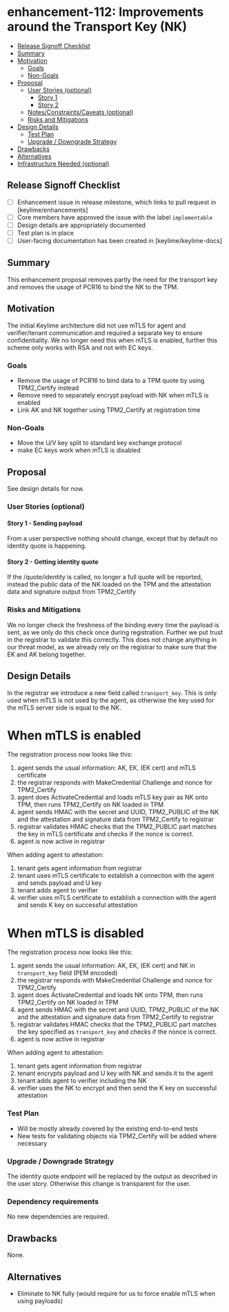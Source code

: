 <!--
**Note:** When your enhancement is complete, all of these comment blocks should be removed.

To get started with this template:

- [ ] **Create an issue in keylime/enhancements**
  When filing an enhancement tracking issue, please ensure to complete all
  fields in that template.  One of the fields asks for a link to the enhancement.  You
  can leave that blank until this enhancement is made a pull request, and then
  go back to the enhancement and add the link.
- [ ] **Make a copy of this template.**
 name it `NNNN-short-descriptive-title`, where `NNNN` is the issue number (with no
  leading-zero padding) assigned to your enhancement above.
- [ ] **Fill out this file as best you can.**
  At minimum, you should fill in the "Summary", and "Motivation" sections.
  These should be easy if you've preflighted the idea of the enhancement with the
  appropriate SIG(s).
- [ ] **Merge early and iterate.**
  Avoid getting hung up on specific details and instead aim to get the goals of
  the enhancement clarified and merged quickly.  The best way to do this is to just
  start with the high-level sections and fill out details incrementally in
  subsequent PRs.
-->
# enhancement-112: Improvements around the Transport Key (NK)

<!--
This is the title of your enhancement.  Keep it short, simple, and descriptive.  A good
title can help communicate what the enhancement is and should be considered as part of
any review.
-->

<!--
A table of contents is helpful for quickly jumping to sections of a enhancement and for
highlighting any additional information provided beyond the standard enhancement
template.
-->

<!-- toc -->
- [Release Signoff Checklist](#release-signoff-checklist)
- [Summary](#summary)
- [Motivation](#motivation)
  - [Goals](#goals)
  - [Non-Goals](#non-goals)
- [Proposal](#proposal)
  - [User Stories (optional)](#user-stories-optional)
    - [Story 1](#story-1)
    - [Story 2](#story-2)
  - [Notes/Constraints/Caveats (optional)](#notesconstraintscaveats-optional)
  - [Risks and Mitigations](#risks-and-mitigations)
- [Design Details](#design-details)
  - [Test Plan](#test-plan)
  - [Upgrade / Downgrade Strategy](#upgrade--downgrade-strategy)
- [Drawbacks](#drawbacks)
- [Alternatives](#alternatives)
- [Infrastructure Needed (optional)](#infrastructure-needed-optional)
<!-- /toc -->

## Release Signoff Checklist

<!--
**ACTION REQUIRED:** In order to merge code into a release, there must be an
issue in [keylime/enhancements] referencing this enhancement and targeting a release**.

For enhancements that make changes to code or processes/procedures in core
Keylime i.e., [keylime/keylime], we require the following Release
Signoff checklist to be completed.

Check these off as they are completed for the Release Team to track. These
checklist items _must_ be updated for the enhancement to be released.
-->

- [ ] Enhancement issue in release milestone, which links to pull request in [keylime/enhancements]
- [ ] Core members have approved the issue with the label `implementable`
- [ ] Design details are appropriately documented
- [ ] Test plan is in place
- [ ] User-facing documentation has been created in [keylime/keylime-docs]

<!--
**Note:** This checklist is iterative and should be reviewed and updated every time this enhancement is being considered for a milestone.
-->

## Summary

This enhancement proposal removes partly the need for the transport key and removes the usage of PCR16 to bind the NK to the TPM. 

## Motivation

The initial Keylime architecture did not use mTLS for agent and verifier/tenant communication and required a separate key to ensure confidentiality. 
We no longer need this when mTLS is enabled, further this scheme only works with RSA and not with EC keys.


### Goals

- Remove the usage of PCR16 to bind data to a TPM quote by using TPM2_Certify instead
- Remove need to separately encrypt payload with NK when mTLS is enabled
- Link AK and NK together using TPM2_Certify at registration time

### Non-Goals

- Move the U/V key split to standard key exchange protocol
- make EC keys work when mTLS is disabled

## Proposal

See design details for now.

### User Stories (optional)

#### Story 1 - Sending payload

From a user perspective nothing should change, except that by default no identity quote is happening.

#### Story 2 - Getting identity quote

If the /quote/identity is called, no longer a full quote will be reported, instead the public data of the NK loaded on the TPM and the attestation data and signature output from TPM2_Certify

### Risks and Mitigations

We no longer check the freshness of the binding every time the payload is sent, as we only do this check once during registration.
Further we put trust in the registrar to validate this correctly. This does not change anything in our threat model, as we already rely on the registrar to make sure that the EK and AK belong together. 

## Design Details

In the registrar we introduce a new field called `transport_key`. This is only used when mTLS is not used by the agent, as otherwise the key used for the mTLS server side is equal to the NK.

# When mTLS is enabled
The registration process now looks like this:

1. agent sends the usual information: AK, EK, (EK cert) and mTLS certificate
2. the registrar responds with MakeCredential Challenge and nonce for TPM2_Certify
3. agent does ActivateCredential and loads mTLS key pair as NK onto TPM, then runs TPM2_Certify on NK loaded in TPM
4. agent sends HMAC with the secret and UUID, TPM2_PUBLIC of the NK and the attestation and signature data from TPM2_Certify to registrar
5. registrar validates HMAC checks that the TPM2_PUBLIC part matches the key in mTLS certificate and checks if the nonce is correct.
6. agent is now active in registrar

When adding agent to attestation:

1. tenant gets agent information from registrar
2. tenant uses mTLS certificate to establish a connection with the agent and sends payload and U key
3. tenant adds agent to verifier
4. verifier uses mTLS certificate to establish a connection with the agent and sends K key on successful attestation


# When mTLS is disabled
The registration process now looks like this:

1. agent sends the usual information: AK, EK, (EK cert) and NK in `transport_key` field (PEM encoded)
2. the registrar responds with MakeCredential Challenge and nonce for TPM2_Certify
3. agent does ActivateCredential and loads NK onto TPM, then runs TPM2_Certify on NK loaded in TPM
4. agent sends HMAC with the secret and UUID, TPM2_PUBLIC of the NK and the attestation and signature data from TPM2_Certify to registrar
5. registrar validates HMAC checks that the TPM2_PUBLIC part matches the key specified as `transport_key` and checks if the nonce is correct.
6. agent is now active in registrar

When adding agent to attestation:

1. tenant gets agent information from registrar
2. tenant encrypts payload and U key with NK and sends it to the agent
3. tenant adds agent to verifier including the NK
4. verifier uses the NK to encrypt and then send the K key on successful attestation

### Test Plan

- Will be mostly already covered by the existing end-to-end tests
- New tests for validating objects via TPM2_Certify will be added where necessary

### Upgrade / Downgrade Strategy

The identity quote endpoint will be replaced by the output as described in the user story. Otherwise this change is transparent for the user. 

### Dependency requirements

No new dependencies are required.

## Drawbacks

None.

## Alternatives

- Eliminate to NK fully (would require for us to force enable mTLS when using payloads)


